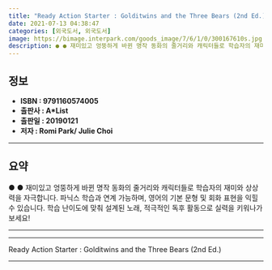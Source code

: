 ```yaml
---
title: "Ready Action Starter : Golditwins and the Three Bears (2nd Ed.)"
date: 2021-07-13 04:38:47
categories: [외국도서, 외국도서]
image: https://bimage.interpark.com/goods_image/7/6/1/0/300167610s.jpg
description: ● ● 재미있고 엉뚱하게 바뀐 명작 동화의 줄거리와 캐릭터들로 학습자의 재미와 상상력을 자극합니다. 파닉스 학습과 연계 가능하며, 영어의 기본 문형 및 회화 표현을 익힐 수 있습니다. 학습 난이도에 맞춰 설계된 노래, 적극적인 독후 활동으로 실력을 키워나가 보세요!
---
```


## **정보**

- **ISBN : 9791160574005**
- **출판사 : A*List**
- **출판일 : 20190121**
- **저자 : Romi Park/ Julie Choi**

------



## **요약**

●  ●  재미있고 엉뚱하게 바뀐 명작 동화의 줄거리와 캐릭터들로 학습자의 재미와 상상력을 자극합니다. 파닉스 학습과 연계 가능하며, 영어의 기본 문형 및 회화 표현을 익힐 수 있습니다. 학습 난이도에 맞춰 설계된 노래, 적극적인 독후 활동으로 실력을 키워나가 보세요!

------



------


Ready Action Starter : Golditwins and the Three Bears (2nd Ed.) 

------


